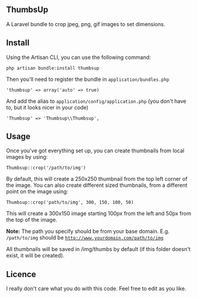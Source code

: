 ThumbsUp
--------

A Laravel bundle to crop jpeg, png, gif images to set dimensions.

Install
-------

Using the Artisan CLI, you can use the following command:

<code>php artisan bundle:install thumbsup</code>

Then you'll need to register the bundle in <code>application/bundles.php</code>

<code>'thumbsup' => array('auto' => true)</code>

And add the alias to <code>application/config/application.php</code> (you don't have to, but it looks nicer in your code)

<code>'Thumbsup' => 'Thumbsup\\\Thumbsup',</code>

Usage
-----

Once you've got everything set up, you can create thumbnails from local images by using:

<code>Thumbsup::crop('/path/to/img')</code>

By default, this will create a 250x250 thumbnail from the top left corner of the image. You can also create different sized thumbnails, from a different point on the image using:

<code>Thumbsup::crop('path/to/img', 300, 150, 100, 50)</code>

This will create a 300x150 image starting 100px from the left and 50px from the top of the image.

<b>Note:</b> The path you specify should be from your base domain. E.g. <code>/path/to/img</code> should be <code>http://www.yourdomain.com/path/to/img</code>

All thumbnails will be saved in /img/thumbs by default (if this folder doesn't exist, it will be created).

Licence
-------

I really don't care what you do with this code. Feel free to edit as you like.